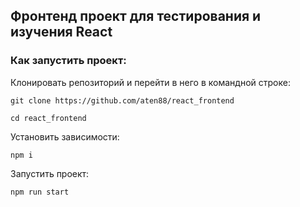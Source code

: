 ## Фронтенд проект для тестирования и изучения React
### Как запустить проект:

Клонировать репозиторий и перейти в него в командной строке:

```
git clone https://github.com/aten88/react_frontend
```

```
cd react_frontend
```

Установить зависимости:

```
npm i
```

Запустить проект:

```
npm run start
```
